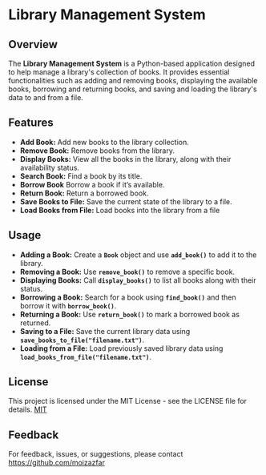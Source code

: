 
# Library Management System
## Overview

The **Library Management System** is a Python-based application designed to help manage a library's collection of books. It provides essential functionalities such as adding and removing books, displaying the available books, borrowing and returning books, and saving and loading the library's data to and from a file.

## Features

 - **Add Book:** Add new books to the library collection.
 - **Remove Book:** Remove books from the library.
 - **Display Books:** View all the books in the library, along with their availability status.
 - **Search Book:** Find a book by its title.
 - **Borrow Book** Borrow a book if it’s available.
 - **Return Book:** Return a borrowed book.
 - **Save Books to File:** Save the current state of the library to a file.
 - **Load Books from File:** Load books into the library from a file


## Usage

- **Adding a Book:** Create a **`Book`** object and use **`add_book()`** to add it to the library.
- **Removing a Book:** Use **`remove_book()`** to remove a specific book.
- **Displaying Books:** Call **`display_books()`** to list all books along with their status.
- **Borrowing a Book:** Search for a book using **`find_book()`** and then borrow it with **`borrow_book()`**.
- **Returning a Book:** Use **`return_book()`** to mark a borrowed book as returned.
- **Saving to a File:** Save the current library data using **`save_books_to_file("filename.txt")`**.
- **Loading from a File:** Load previously saved library data using **`load_books_from_file("filename.txt")`**.

## License

This project is licensed under the MIT License - see the LICENSE file for details. [MIT](https://choosealicense.com/licenses/mit/)


## Feedback

For feedback, issues, or suggestions, please contact https://github.com/moizazfar

